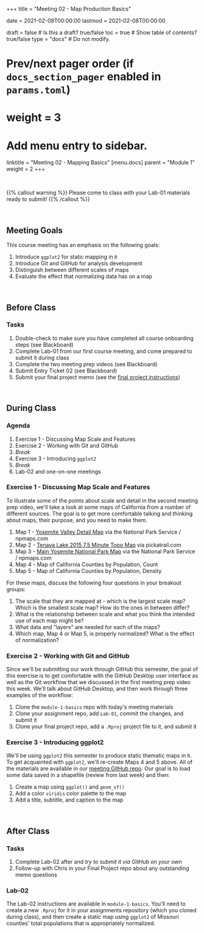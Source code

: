 +++
  title = "Meeting 02 - Map Production Basics"
  
  date = 2021-02-08T00:00:00
  lastmod = 2021-02-08T00:00:00
  
  draft = false  # Is this a draft? true/false
  toc = true  # Show table of contents? true/false
  type = "docs"  # Do not modify.
  
  # Prev/next pager order (if `docs_section_pager` enabled in `params.toml`)
  # weight = 3
  
  # Add menu entry to sidebar.
  linktitle = "Meeting 02 - Mapping Basics"
  [menu.docs]
  parent = "Module 1"
  weight = 2
+++

<br> 

{{% callout warning %}}
Please come to class with your Lab-01 materials ready to submit!
{{% /callout %}}

<br>

## Meeting Goals
This course meeting has an emphasis on the following goals:

  1. Introduce `ggplot2` for static mapping in `R`
  2. Introduce Git and GitHub for analysis development
  3. Distinguish between different scales of maps
  4. Evaluate the effect that normalizing data has on a map

<br>

## Before Class
### Tasks
  
  1. Double-check to make sure you have completed all course onboarding steps (see Blackboard)
  2. Complete Lab-01 from our first course meeting, and come prepared to submit it during class
  3. Complete the two meeting prep videos (see Blackboard)
  4. Submit Entry Ticket 02 (see Blackboard)
  5. Submit your final project memo (see the [final project instructions](https://slu-soc5650.github.io/final-project/topic-data-selection.html))

<br>

## During Class
### Agenda

  1. Exercise 1 - Discussing Map Scale and Features
  2. Exercise 2 - Working with Git and GitHub
  3. *Break*
  4. Exercise 3 - Introducing `ggplot2`
  5. *Break*
  6. Lab-02 and one-on-one meetings

### Exercise 1 - Discussing Map Scale and Features
To illustrate some of the points about scale and detail in the second meeting prep video, we'll take a look at some maps of California from a number of different sources. The goal is to get more comfortable talking and thinking about maps, their purpose, and you need to make them.

  1. Map 1 - [Yosemite Valley Detail Map](http://npmaps.com/wp-content/uploads/yosemite-valley-map.jpg) via the National Park Service / npmaps.com
  2. Map 2 - [Tenaya Lake 2015 7.5 Minute Topo Map](https://prd-tnm.s3.amazonaws.com/StagedProducts/Maps/USTopo/PDF/CA/CA_Tenaya_Lake_20150226_TM_geo.pdf) via pickatrail.com
  3. Map 3 - [Main Yosemite National Park Map](http://npmaps.com/wp-content/uploads/yosemite-map.jpg) via the National Park Service / npmaps.com
  4. Map 4 - Map of California Counties by Population, Count
  5. Map 5 - Map of California Counties by Population, Density
  
For these maps, discuss the following four questions in your breakout groups:

  1. The scale that they are mapped at - which is the largest scale map? Which is the smallest scale map? How do the ones in between differ?
  2. What is the relationship between scale and what you think the intended use of each map might be?
  3. What data and "layers" are needed for each of the maps?
  4. Which map, Map 4 or Map 5, is properly normalized? What is the effect of normalization?
  
### Exercise 2 - Working with Git and GitHub
Since we'll be submitting our work through GitHub this semester, the goal of this exercise is to get comfortable with the GitHub Desktop user interface as well as the Git workflow that we discussed in the first meeting prep video this week. We'll talk about GitHub Desktop, and then work through three examples of the workflow:

  1. Clone the `module-1-basics` repo with today's meeting materials
  2. Clone your assignment repo, add `Lab-01`, commit the changes, and submit it
  3. Clone your final project repo, add a `.Rproj` project file to it, and submit it

### Exercise 3 - Introducing ggplot2
We'll be using `ggplot2` this semester to produce static thematic maps in `R`. To get acquainted with `ggplot2`, we'll re-create Maps 4 and 5 above. All of the materials are available in our [meeting GitHub repo](). Our goal is to load some data saved in a shapefile (review from last week) and then:

  1. Create a map using `ggplot()` and `geom_sf()`
  2. Add a color `viridis` color palette to the map
  3. Add a title, subtitle, and caption to the map

<br>

## After Class
### Tasks

  1. Complete Lab-02 after and *try to submit it via GitHub on your own*
  2. Follow-up with Chris in your Final Project repo about any outstanding memo questions
  
### Lab-02
The Lab-02 instructions are available in `module-1-basics`. You'll need to create a new `.Rproj` for it in your assignments repository (which you cloned during class), and then create a static map using `ggplot2` of Missouri counties' total populations that is appropriately normalized.
